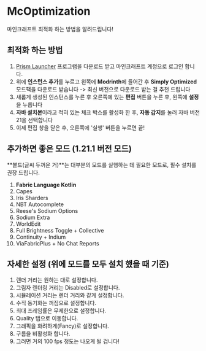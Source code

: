 # McOptimization

마인크래프트 최적화 하는 방법을 알려드립니다!

## 최적화 하는 방법
1. [Prism Launcher](https://prismlauncher.org/download/windows/) 프로그램을 다운로드 받고 마인크래프트 계정으로 로그인 합니다.
2. 위에 **인스턴스 추가**를 누르고 왼쪽에 **Modrinth**에 들어간 후 **Simply Optimized** 모드팩을 다운로드 받습니다
 -> 최신 버전으로 다운로드 받는 걸 추천 드립니다 
3. 새롭게 생성된 인스턴스를 누른 후 오른쪽에 있는 **편집** 버튼을 누른 후, 왼쪽에 **설정**을 누릅니다
4. **자바 설치본**이라고 적혀 있는 체크 박스를 활성화 한 후, **자동 감지**를 눌러 자바 버전 21을 선택합니다
5. 이제 편집 창을 닫은 후, 오른쪽에 '실행' 버튼을 누르면 끝!

## 추가하면 좋은 모드 (1.21.1 버전 모드)
**볼드(글씨 두꺼운 거)**는 대부분의 모드를 실행하는 데 필요한 모드로, 필수 설치를 권장 드립니다.
1. **Fabric Language Kotlin**
2. Capes
3. Iris Sharders
4. NBT Autocomplete
5. Reese's Sodium Options
6. Sodium Extra
7. WorldEdit
8. Full Brightness Toggle + Collective
9. Continuity + Indium
10. ViaFabricPlus + No Chat Reports

## 자세한 설정 (위에 모드를 모두 설치 했을 때 기준)
1. 렌더 거리는 원하는 대로 설정합니다.
2. 그림자 렌더링 거리는 Disabled로 설정합니다.
3. 시뮬레이션 거리는 렌더 거리와 같게 설정합니다.
4. 수직 동기화는 꺼짐으로 설정합니다.
5. 최대 프레임률은 무제한으로 설정합니다.
6. Quality 탭으로 이동합니다.
7. 그래픽을 화려하게(Fancy)로 설정합니다.
8. 구름을 비활성화 합니다.
10. 그러면 거의 100 fps 정도는 나오게 될 겁니다!
